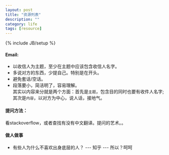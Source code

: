 ```yaml
---
layout: post
title: "资源列表"
description: ""
category: life
tags: [resource]
---
```

{% include JB/setup %}

#### Email:    
+ 以收信人为主题，至少在主题中应该包含收信人名字。    
+ 多说对方的东西，少提自己。特别是在开头。    
+ 避免套话/空话。    
+ 段落要小，简洁明了，容易理解。    
其实以内容来分就是两个方面：首先是`主题`，包含目的同时也要有收件人名字;其次是`内容`，以对方为中心，说人话，接地气。

#### 提问方法：    
看stackoverflow，或者查找有没有中文翻译。提问的艺术。。


#### 做人做事
+ 有些人为什么不喜欢出身底层的人？ --- 知乎 --- 所以？呵呵
